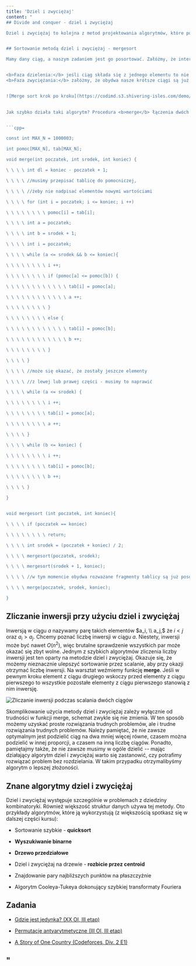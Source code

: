 ```yaml
---
title: 'Dziel i zwyciężaj'
content: "
## Divide and conquer - dziel i zwyciężaj

Dziel i zwyciężaj to kolejna z metod projektowania algorytmów, które poznasz. Jest znacznie rzadziej spotykana niż algorytmy zachłanne, ale również przydatna. Pomysł jest w miarę prosty: aby rozwiązać cały problem, podzielimy go na mniejsze problemy <b>(dziel),</b> a następnie złączymy otrzymane rezultaty <b>(zwyciężaj).</b> Zapoznamy się teraz z najpopularniejszym algorytmem dziel i zwyciężaj:


## Sortowanie metodą dziel i zwyciężaj - mergesort

Mamy dany ciąg, a naszym zadaniem jest go posortować. Załóżmy, że interesuje nas sortowanie nierosnące czyli takie, w którym dla każdych $i,j$ jeśli $i\\leqslant j,$ to $a_i\\leqslant a_j.$


<b>Faza dzielenia:</b> jeśli ciąg składa się z jednego elementu to nie dzieje się nic ciekawego -- jest już posortowany. W przeciwnym razie podzielimy go \"na pół\" na dwa ciągi, a następnie posortujemy każdy z nich tym samym algorytmem mergesort, rekurencyjnie.
<b>Faza zwyciężania:</b> załóżmy, że obydwa nasze krótsze ciągi są już posortowane. Jedyne, co nam pozostało to złączenie obydwu wyników tak, aby rozważany przez nas ciąg także był posortowany. Tutaj pomoże nam podejście zachłanne. Zastanówmy się, jak wybrać pierwszy element do nowego ciągu. Z pewnością musi to być jeden z pierwszych elementów w dwóch rozważanych ciągach. Powtarzając tę procedurę uzyskamy prosty algorytm scalania dwóch posortowanych ciągów w jeden.


![Merge sort krok po kroku](https://codimd.s3.shivering-isles.com/demo/uploads/upload_38c25f160301706844ae0b824a822d2a.png)
  

Jak szybko działa taki algorytm? Procedura <b>merge</b> łączenia dwóch posortowanych ciągów działa w $O(n),$ gdzie $n$ to suma długości posortowanych ciągów. Musimy jednak pamiętać, że wywołujemy nasz algorytm rekurencyjnie. Niech $T(n)$ będzie czasem działania naszego algorytmu dla ciągu długości $n.$ Zachodzi wówczas: $T(n) = 2\\cdot T(\\frac{n}{2}) + O(n).$ Jest to przykład prostego równania rekurencyjnego. Jego rozwiązaniem jest $T(n) = O(n \\cdot log \\ n).$ Możesz przekonać się o tym zauważając, że żaden element nie zostanie rozpatrzony więcej niż $O(log \\ n)$ razy. Oto pseudokod, implementujący algorytm sortowania tablicy metodą dziel i zwyciężaj:


```cpp=

const int MAX_N = 1000003;

int pomoc[MAX_N], tab[MAX_N];

void merge(int poczatek, int srodek, int koniec) {

\ \ \ \ int dl = koniec - poczatek + 1;

\ \ \ \ //musimy przepisać tablicę do pomocniczej,

\ \ \ \ //żeby nie nadpisać elementów nowymi wartościami

\ \ \ \ for (int i = poczatek; i <= koniec; i ++)

\ \ \ \ \ \ \ \ pomoc[i] = tab[i];

\ \ \ \ int a = poczatek;

\ \ \ \ int b = srodek + 1;

\ \ \ \ int i = poczatek;

\ \ \ \ while (a <= srodek && b <= koniec){

\ \ \ \ \ \ \ \ i ++;

\ \ \ \ \ \ \ \ if (pomoc[a] <= pomoc[b]) {

\ \ \ \ \ \ \ \ \ \ \ \ tab[i] = pomoc[a];

\ \ \ \ \ \ \ \ \ \ \ \ a ++;

\ \ \ \ \ \ \ \ }

\ \ \ \ \ \ \ \ else {

\ \ \ \ \ \ \ \ \ \ \ \ tab[i] = pomoc[b];

\ \ \ \ \ \ \ \ \ \ \ \ b ++;

\ \ \ \ \ \ \ \ }

\ \ \ \ }

\ \ \ \ //może się okazać, że zostały jeszcze elementy

\ \ \ \ //z lewej lub prawej części - musimy to naprawić

\ \ \ \ while (a <= srodek) {

\ \ \ \ \ \ \ \ i ++;

\ \ \ \ \ \ \ \ tab[i] = pomoc[a];

\ \ \ \ \ \ \ \ a ++;

\ \ \ \ }

\ \ \ \ while (b <= koniec) {

\ \ \ \ \ \ \ \ i ++;

\ \ \ \ \ \ \ \ tab[i] = pomoc[b];

\ \ \ \ \ \ \ \ b ++;

\ \ \ \ }

}


void mergesort (int poczatek, int koniec){

\ \ \ \ if (poczatek == koniec)

\ \ \ \ \ \ \ \ return;

\ \ \ \ int srodek = (poczatek + koniec) / 2;

\ \ \ \ mergesort(poczatek, srodek);

\ \ \ \ mergesort(srodek + 1, koniec);

\ \ \ \ //w tym momencie obydwa rozważane fragmenty tablicy są już posortowane

\ \ \ \ merge(poczatek, srodek, koniec);

}

```


## Zliczanie inwersji przy użyciu dziel i zwyciężaj

Inwersją w ciągu $a$ nazywamy parę takich elementów $a_i, \\ a_j,$ że $i < j$ oraz $a_i > a_j.$ Chcemy poznać liczbę inwersji w ciągu $a.$ Niestety, inwersji może być nawet $O(n^2),$ więc brutalne sprawdzenie wszystkich par może okazać się zbyt wolne. Jednym z szybkich algorytmów zliczenia liczby inwersji jest ten oparty na metodzie dziel i zwyciężaj. Okazuje się, że możemy nieznacznie ulepszyć sortowanie przez scalanie, aby przy okazji otrzymać liczbę inwersji. Na warsztat weźmiemy funkcję <b>merge</b>. Jeśli w pewnym kroku element z ciągu drugiego wskoczy przed elementy z ciągu pierwszego to wszystkie pozostałe elementy z ciągu pierwszego stanowią z nim inwersję. 


![Zliczanie inwersji podczas scalania dwóch ciągów](https://codimd.s3.shivering-isles.com/demo/uploads/upload_c1f017a5b401fa4ef2145bd76ed61a7d.png)
  

Skomplikowanie użycia metody dziel i zwyciężaj zależy wyłącznie od trudności w funkcji merge, schemat zwykle się nie zmienia. W ten sposób możemy uzyskać proste rozwiązania trudnych problemów, ale i trudne rozwiązania trudnych problemów. Należy pamiętać, że nie zawsze optymalnym jest podzielić ciąg na dwa mniej więcej równe, czasem można podzielić w innej proporcji, a czasem na inną liczbę ciągów. Ponadto, pamiętajmy także, że nie zawsze musimy w ogóle dzielić -- mając działający algorytm dziel i zwyciężaj warto się zastanowić, czy potrafimy rozwiązać problem bez rozdzielania. W takim przypadku otrzymalibyśmy algorytm o lepszej złożoności.
  

## Znane algorytmy dziel i zwyciężaj

Dziel i zwyciężaj występuje szczególnie w problemach z dziedziny kombinatoryki. Również większość struktur danych używa tej metody. Oto przykłady algorytmów, które ją wykorzystują (z większością spotkasz się w dalszej części kursu):


- Sortowanie szybkie - <b>quicksort</b>

- <b>Wyszukiwanie binarne</b>

- <b>Drzewo przedziałowe</b>

- Dziel i zwyciężaj na drzewie - <b>rozbicie przez centroid</b>

- Znajdowanie pary najbliższych punktów na płaszczyźnie

- Algorytm Cooleya-Tukeya dokonujący szybkiej transformaty Fouriera



## Zadania

- [Gdzie jest jedynka? (XX OI, III etap)](https://szkopul.edu.pl/problemset/problem/2TMZ0x-MC86QBBwLrqDfUVVd/site/?key=statement)

- [Permutacje antyarytmetyczne (III OI, III etap)](https://szkopul.edu.pl/problemset/problem/o3I4XUqwNMkk1U3lziuP7h9c/site/?key=statement)

- [A Story of One Country (Codeforces, Div. 2 E1)](https://codeforces.com/contest/1181/problem/E1)

"
---
```

